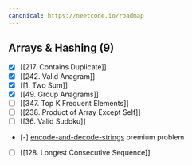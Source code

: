 ```yaml
---
canonical: https://neetcode.io/roadmap
---
```

## Arrays & Hashing (9)
- [x] [[217. Contains Duplicate]]
- [x] [[242. Valid Anagram]]
- [x] [[1. Two Sum]]
- [x] [[49. Group Anagrams]]
- [ ] [[347. Top K Frequent Elements]]
- [ ] [[238. Product of Array Except Self]]
- [ ] [[36. Valid Sudoku]]
- [-] [encode-and-decode-strings](https://leetcode.com/problems/encode-and-decode-strings) premium problem
- [ ] [[128. Longest Consecutive Sequence]]